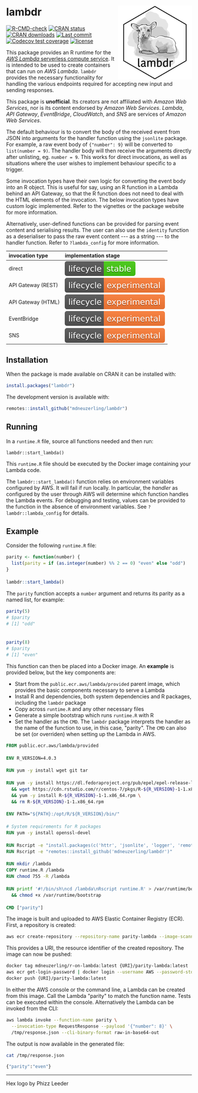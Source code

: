 # lambdr <img src="man/figures/lambdr.png" align="right" height="200" />

<!-- badges: start -->
[![R-CMD-check](https://github.com/mdneuzerling/lambdr/workflows/R-CMD-check/badge.svg)](https://github.com/mdneuzerling/lambdr/actions)
[![CRAN status](https://www.r-pkg.org/badges/version/lambdr)](https://cran.r-project.org/package=lambdr)
[![CRAN downloads](https://cranlogs.r-pkg.org/badges/lambdr)](https://cran.r-project.org/package=lambdr)
[![Last commit](https://img.shields.io/github/last-commit/mdneuzerling/lambdr/main.svg)](https://github.com/mdneuzerling/lambdr/tree/main)
[![Codecov test coverage](https://codecov.io/gh/mdneuzerling/lambdr/branch/main/graph/badge.svg)](https://app.codecov.io/gh/mdneuzerling/lambdr?branch=main)
[![license](https://img.shields.io/badge/license-MIT-lightgrey.svg)](https://choosealicense.com/licenses/mit/)
<!-- badges: end -->

This package provides an R runtime for the [_AWS Lambda_ serverless compute
service](https://aws.amazon.com/lambda/). It is intended to be used to create
containers that can run on _AWS Lambda_. `lambdr` provides the necessary
functionality for handling the various endpoints required for accepting new
input and sending responses.

This package is **unofficial**. Its creators are not affiliated with
_Amazon Web Services_, nor is its content endorsed by _Amazon Web Services_.
_Lambda_, _API Gateway_, _EventBridge_, _CloudWatch_, and _SNS_ are services of
_Amazon Web Services_.

The default behaviour is to convert the body of the received event from JSON
into arguments for the handler function using the `jsonlite` package. For
example, a raw event body of `{"number": 9}` will be converted to `list(number =
9)`. The handler body will then receive the arguments directly after unlisting,
eg. `number = 9`. This works for direct invocations, as well as situations where
the user wishes to implement behaviour specific to a trigger.

Some invocation types have their own logic for converting the event body into
an R object. This is useful for say, using an R function in a Lambda behind
an API Gateway, so that the R function does not need to deal with the HTML
elements of the invocation. The below invocation types have custom logic
implemented. Refer to the vignettes or the package website for more
information.

Alternatively, user-defined functions can be provided for parsing event
content and serialising results. The user can also use the `identity`
function as a deserialiser to pass the raw event content --- as a string ---
to the handler function. Refer to `?lambda_config` for more information.

 invocation type | implementation stage
|:---------------|:---------------------|
 direct | <img src="man/figures/lifecycle-stable.svg" align="center"/>
 API Gateway (REST) | <img src="man/figures/lifecycle-experimental.svg" align="center"/>
 API Gateway (HTML) | <img src="man/figures/lifecycle-experimental.svg" align="center"/>
 EventBridge | <img src="man/figures/lifecycle-experimental.svg" align="center"/>
 SNS | <img src="man/figures/lifecycle-experimental.svg" align="center"/>

## Installation

When the package is made available on CRAN it can be installed with:

```r
install.packages("lambdr")
```

The development version is available with:

```r
remotes::install_github("mdneuzerling/lambdr")
```

## Running

In a `runtime.R` file, source all functions needed and then run:

```{r}
lambdr::start_lambda()
```

This `runtime.R` file should be executed by the Docker image containing your
Lambda code.

The `lambdr::start_lambda()` function relies on environment variables
configured by AWS. It will fail if run locally. In particular, the _handler_ as
configured by the user through AWS will determine which function handles the
Lambda events. For debugging and testing, values can be provided to the function in the absence of environment variables. See `?lambdr::lambda_config` for
details.

## Example

Consider the following `runtime.R` file:

```r
parity <- function(number) {
  list(parity = if (as.integer(number) %% 2 == 0) "even" else "odd")
}

lambdr::start_lambda()
```

The `parity` function accepts a `number` argument and returns its parity as a named list, for example:

```r
parity(5)
# $parity
# [1] "odd"


parity(8)
# $parity
# [1] "even"
```

This function can then be placed into a Docker image. An **example** is provided below, but the key components are:

* Start from the `public.ecr.aws/lambda/provided` parent image, which provides the basic components necessary to serve a Lambda
* Install R and dependencies, both system dependencies and R packages, including the `lambdr` package
* Copy across `runtime.R` and any other necessary files
* Generate a simple bootstrap which runs `runtime.R` with R
* Set the handler as the `CMD`. The `lambdr` package interprets the handler as the name of the function to use, in this case, "parity". The `CMD` can also be set (or overriden) when setting up the Lambda in AWS.

```dockerfile
FROM public.ecr.aws/lambda/provided

ENV R_VERSION=4.0.3

RUN yum -y install wget git tar

RUN yum -y install https://dl.fedoraproject.org/pub/epel/epel-release-latest-7.noarch.rpm \
  && wget https://cdn.rstudio.com/r/centos-7/pkgs/R-${R_VERSION}-1-1.x86_64.rpm \
  && yum -y install R-${R_VERSION}-1-1.x86_64.rpm \
  && rm R-${R_VERSION}-1-1.x86_64.rpm

ENV PATH="${PATH}:/opt/R/${R_VERSION}/bin/"

# System requirements for R packages
RUN yum -y install openssl-devel

RUN Rscript -e "install.packages(c('httr', 'jsonlite', 'logger', 'remotes'), repos = 'https://packagemanager.rstudio.com/all/__linux__/centos7/latest')"
RUN Rscript -e "remotes::install_github('mdneuzerling/lambdr')"

RUN mkdir /lambda
COPY runtime.R /lambda
RUN chmod 755 -R /lambda

RUN printf '#!/bin/sh\ncd /lambda\nRscript runtime.R' > /var/runtime/bootstrap \
  && chmod +x /var/runtime/bootstrap

CMD ["parity"]
```

The image is built and uploaded to AWS Elastic Container Registry (ECR). First, a repository is created:

```bash
aws ecr create-repository --repository-name parity-lambda --image-scanning-configuration scanOnPush=true
```

This provides a URI, the resource identifier of the created repository. The image can now be pushed:

```bash
docker tag mdneuzerling/r-on-lambda:latest {URI}/parity-lambda:latest
aws ecr get-login-password | docker login --username AWS --password-stdin {URI}
docker push {URI}/parity-lambda:latest
```

In either the AWS console or the command line, a Lambda can be created from this image. Call the Lambda "parity" to match the function name. Tests can be executed within the console. Alternatively the Lambda can be invoked from the CLI:

```bash
aws lambda invoke --function-name parity \
  --invocation-type RequestResponse --payload '{"number": 8}' \
  /tmp/response.json --cli-binary-format raw-in-base64-out
```

The output is now available in the generated file:

```bash
cat /tmp/response.json            
```

```bash
{"parity":"even"}
```

---

Hex logo by Phizz Leeder
